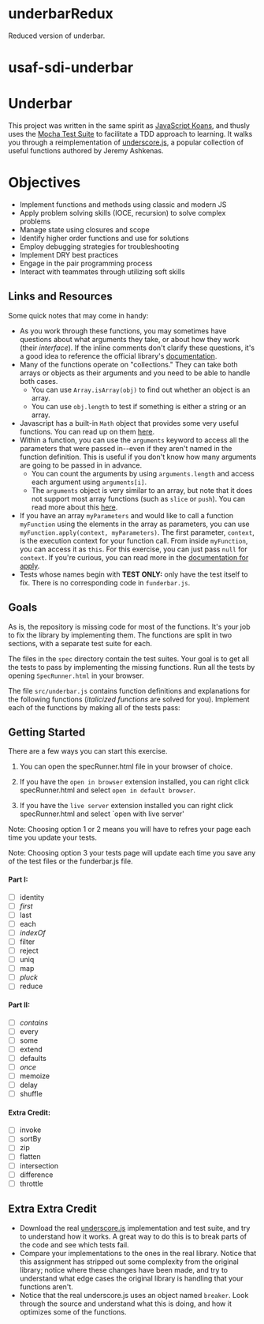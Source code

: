 # underbarRedux
Reduced version of underbar.

# usaf-sdi-underbar

# Underbar

This project was written in the same spirit as
[JavaScript Koans](https://github.com/mrdavidlaing/javascript-koans), and thusly
uses the [Mocha Test Suite](http://visionmedia.github.io/mocha) to facilitate a
TDD approach to learning. It walks you through a reimplementation of
[underscore.js](https://underscorejs.org/), a popular collection of useful functions
authored by Jeremy Ashkenas.

# Objectives
* Implement functions and methods using classic and modern JS
* Apply problem solving skills (IOCE, recursion) to solve complex problems
* Manage state using closures and scope
* Identify higher order functions and use for solutions
* Employ debugging strategies for troubleshooting
* Implement DRY best practices
* Engage in the pair programming process
* Interact with teammates through utilizing soft skills

## Links and Resources

Some quick notes that may come in handy:

- As you work through these functions, you may sometimes have questions about
  what arguments they take, or about how they work (their *interface*). If the
  inline comments don't clarify these questions, it's a good idea to reference
  the official library's [documentation](https://underscorejs.org/).
- Many of the functions operate on "collections." They can take both arrays or
  objects as their arguments and you need to be able to handle both cases.
    - You can use `Array.isArray(obj)` to find out whether an object is an array.
    - You can use `obj.length` to test if something is either a string or an
      array.
- Javascript has a built-in `Math` object that provides some very useful
  functions. You can read up on them [here](https://developer.mozilla.org/en-US/docs/JavaScript/Reference/Global_Objects/Math).
- Within a function, you can use the `arguments` keyword to access all the
  parameters that were passed in--even if they aren't named in the function
  definition. This is useful if you don't know how many arguments are going to
  be passed in in advance.
    - You can count the arguments by using `arguments.length` and access each
      argument using `arguments[i]`.
    - The `arguments` object is very similar to an array, but note that it does
      not support most array functions (such as `slice` or `push`). You can read
      more about this [here](http://www.sitepoint.com/arguments-a-javascript-oddity/).
- If you have an array `myParameters` and would like to call a function
  `myFunction` using the elements in the array as parameters, you can use
  `myFunction.apply(context, myParameters)`. The first parameter, `context`, is
  the execution context for your function call. From inside `myFunction`, you
  can access it as `this`. For this exercise, you can just pass `null` for `context`.
  If you're curious, you can read more in the [documentation for apply](https://developer.mozilla.org/en-US/docs/JavaScript/Reference/Global_Objects/Function/apply).
- Tests whose names begin with **TEST ONLY:** only have the test itself to fix. There is no corresponding code in `funderbar.js`.  

## Goals

As is, the repository is missing code for most of the functions. It's your job
to fix the library by implementing them. The functions are split in two sections,
with a separate test suite for each.

The files in the `spec` directory contain the test suites. Your goal is to get all
the tests to pass by implementing the missing functions. Run all the tests by
opening `SpecRunner.html` in your browser.

The file `src/underbar.js` contains function definitions and explanations for
the following functions (*italicized functions* are solved for you). Implement
each of the functions by making all of the tests pass:

## Getting Started

There are a few ways you can start this exercise. 
  1. You can open the specRunner.html file in your browser of choice.

  2. If you have the `open in browser` extension installed, you can right click specRunner.html and select `open in default browser`.

  3. If you have the `live server` extension installed you can right click specRunner.html and select `open with live server'

Note: Choosing option 1 or 2 means you will have to refres your page each time you update your tests. 

Note: Choosing option 3 your tests page will update each time you save any of the test files or the funderbar.js file. 


#### Part I:
- [ ] identity
- [ ] *first*
- [ ] last
- [ ] each
- [ ] *indexOf*
- [ ] filter
- [ ] reject
- [ ] uniq
- [ ] map
- [ ] *pluck*
- [ ] reduce

#### Part II:
- [ ] *contains*
- [ ] every
- [ ] some
- [ ] extend
- [ ] defaults
- [ ] *once*
- [ ] memoize
- [ ] delay
- [ ] shuffle

#### Extra Credit:
- [ ] invoke
- [ ] sortBy
- [ ] zip
- [ ] flatten
- [ ] intersection
- [ ] difference
- [ ] throttle

## Extra Extra Credit

- Download the real [underscore.js](https://github.com/documentcloud/underscore/)
  implementation and test suite, and try to understand how it works. A great way
  to do this is to break parts of the code and see which tests fail.
- Compare your implementations to the ones in the real library. Notice that this
  assignment has stripped out some complexity from the original library; notice
  where these changes have been made, and try to understand what edge cases the
  original library is handling that your functions aren't.
- Notice that the real underscore.js uses an object named `breaker`. Look through the
  source and understand what this is doing, and how it optimizes some of the functions.
